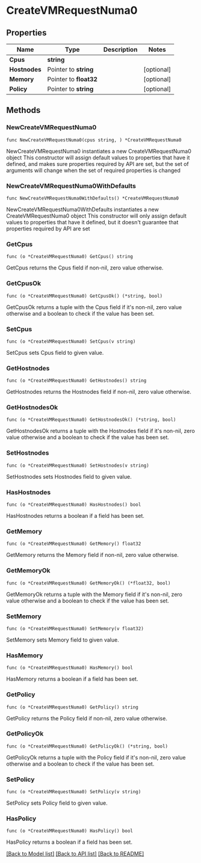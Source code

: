 # CreateVMRequestNuma0

## Properties

Name | Type | Description | Notes
------------ | ------------- | ------------- | -------------
**Cpus** | **string** |  | 
**Hostnodes** | Pointer to **string** |  | [optional] 
**Memory** | Pointer to **float32** |  | [optional] 
**Policy** | Pointer to **string** |  | [optional] 

## Methods

### NewCreateVMRequestNuma0

`func NewCreateVMRequestNuma0(cpus string, ) *CreateVMRequestNuma0`

NewCreateVMRequestNuma0 instantiates a new CreateVMRequestNuma0 object
This constructor will assign default values to properties that have it defined,
and makes sure properties required by API are set, but the set of arguments
will change when the set of required properties is changed

### NewCreateVMRequestNuma0WithDefaults

`func NewCreateVMRequestNuma0WithDefaults() *CreateVMRequestNuma0`

NewCreateVMRequestNuma0WithDefaults instantiates a new CreateVMRequestNuma0 object
This constructor will only assign default values to properties that have it defined,
but it doesn't guarantee that properties required by API are set

### GetCpus

`func (o *CreateVMRequestNuma0) GetCpus() string`

GetCpus returns the Cpus field if non-nil, zero value otherwise.

### GetCpusOk

`func (o *CreateVMRequestNuma0) GetCpusOk() (*string, bool)`

GetCpusOk returns a tuple with the Cpus field if it's non-nil, zero value otherwise
and a boolean to check if the value has been set.

### SetCpus

`func (o *CreateVMRequestNuma0) SetCpus(v string)`

SetCpus sets Cpus field to given value.


### GetHostnodes

`func (o *CreateVMRequestNuma0) GetHostnodes() string`

GetHostnodes returns the Hostnodes field if non-nil, zero value otherwise.

### GetHostnodesOk

`func (o *CreateVMRequestNuma0) GetHostnodesOk() (*string, bool)`

GetHostnodesOk returns a tuple with the Hostnodes field if it's non-nil, zero value otherwise
and a boolean to check if the value has been set.

### SetHostnodes

`func (o *CreateVMRequestNuma0) SetHostnodes(v string)`

SetHostnodes sets Hostnodes field to given value.

### HasHostnodes

`func (o *CreateVMRequestNuma0) HasHostnodes() bool`

HasHostnodes returns a boolean if a field has been set.

### GetMemory

`func (o *CreateVMRequestNuma0) GetMemory() float32`

GetMemory returns the Memory field if non-nil, zero value otherwise.

### GetMemoryOk

`func (o *CreateVMRequestNuma0) GetMemoryOk() (*float32, bool)`

GetMemoryOk returns a tuple with the Memory field if it's non-nil, zero value otherwise
and a boolean to check if the value has been set.

### SetMemory

`func (o *CreateVMRequestNuma0) SetMemory(v float32)`

SetMemory sets Memory field to given value.

### HasMemory

`func (o *CreateVMRequestNuma0) HasMemory() bool`

HasMemory returns a boolean if a field has been set.

### GetPolicy

`func (o *CreateVMRequestNuma0) GetPolicy() string`

GetPolicy returns the Policy field if non-nil, zero value otherwise.

### GetPolicyOk

`func (o *CreateVMRequestNuma0) GetPolicyOk() (*string, bool)`

GetPolicyOk returns a tuple with the Policy field if it's non-nil, zero value otherwise
and a boolean to check if the value has been set.

### SetPolicy

`func (o *CreateVMRequestNuma0) SetPolicy(v string)`

SetPolicy sets Policy field to given value.

### HasPolicy

`func (o *CreateVMRequestNuma0) HasPolicy() bool`

HasPolicy returns a boolean if a field has been set.


[[Back to Model list]](../README.md#documentation-for-models) [[Back to API list]](../README.md#documentation-for-api-endpoints) [[Back to README]](../README.md)


